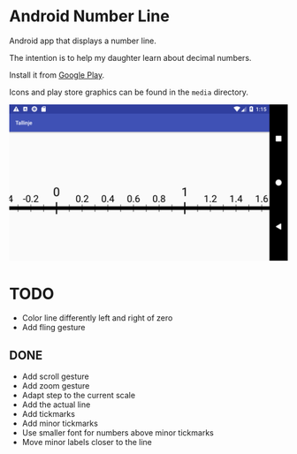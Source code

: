# Android Number Line
Android app that displays a number line.

The intention is to help my daughter learn about decimal numbers.

Install it from [Google Play](https://play.google.com/store/apps/details?id=com.gmail.walles.johan.tallinje).

Icons and play store graphics can be found in the `media` directory.

![Screenshot](media/screenshot.png)

# TODO
* Color line differently left and right of zero
* Add fling gesture

## DONE
* Add scroll gesture
* Add zoom gesture
* Adapt step to the current scale
* Add the actual line
* Add tickmarks
* Add minor tickmarks
* Use smaller font for numbers above minor tickmarks
* Move minor labels closer to the line
